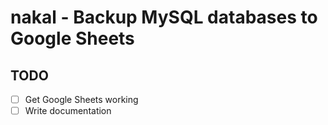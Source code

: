 # nakal - Backup MySQL databases to Google Sheets

## TODO
- [ ] Get Google Sheets working
- [ ] Write documentation

